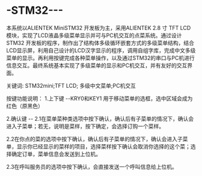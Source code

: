 # -STM32---

   本系统以ALIENTEK MiniSTM32 开发板为主，采用ALIENTEK 2.8 寸 TFT LCD 模块，实现了LCD液晶多级菜单显示并可与PC机交互的点菜系统。通过设计STM32 开发板的程序，制作出了结构体多级循环嵌套方式的多级菜单结构，结合LCD显示屏，利用自己设计的LCD汉字显示的程序，调用自组字库，完成中文多级菜单的显示。再利用按键完成各种菜单操作，以及通过STM32的串口与PC机进行信息交互。最终系统基本实现了多级菜单的显示和PC机交互，并有友好的交互界面。

  关键词: STM32mini;TFT LCD; 多级中文菜单;PC机交互

按键功能说明：
1.上下键 --KRY0和KEY1 用于移动菜单的选框，选中区域会成为红色（原黑色）


2.确认键 --
2.1在菜单菜种类选项中按下确认，确认后有子菜单的情况下，确认会进入子菜单；若无，说明是菜样，按下确定，会选择订购一个菜样。


2.2在你点的菜的选项中按下确认，确认后有子菜单的情况下，确认会进入子菜单，显示你已经显示的菜样的项目，选择菜样按下确认会取消你选择的这个菜；选择确定订单，菜单信息会发送到上位机。


2.3在呼叫服务员的选项中按下确认，会直接发送一个呼叫信息给上位机。
